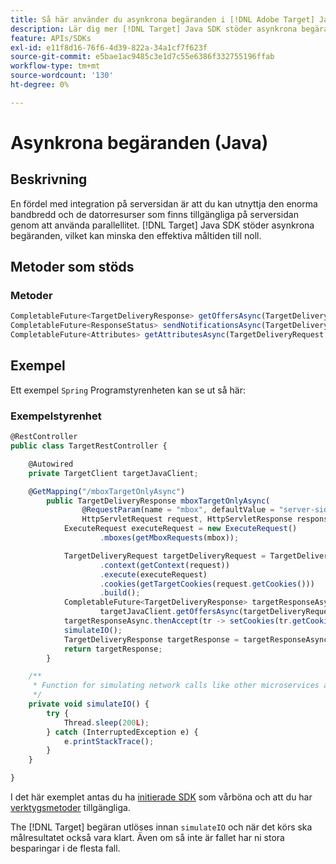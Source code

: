 ```yaml
---
title: Så här använder du asynkrona begäranden i [!DNL Adobe Target] Java SDK
description: Lär dig mer [!DNL Target] Java SDK stöder asynkrona begäranden, vilket kan minska den effektiva måltiden till noll.
feature: APIs/SDKs
exl-id: e11f8d16-76f6-4d39-822a-34a1cf7f623f
source-git-commit: e5bae1ac9485c3e1d7c55e6386f332755196ffab
workflow-type: tm+mt
source-wordcount: '130'
ht-degree: 0%

---
```


# Asynkrona begäranden (Java)

## Beskrivning

En fördel med integration på serversidan är att du kan utnyttja den enorma bandbredd och de datorresurser som finns tillgängliga på serversidan genom att använda parallellitet. [!DNL Target] Java SDK stöder asynkrona begäranden, vilket kan minska den effektiva måltiden till noll.

## Metoder som stöds

### Metoder

```javascript {line-numbers="true"}
CompletableFuture<TargetDeliveryResponse> getOffersAsync(TargetDeliveryRequest request);
CompletableFuture<ResponseStatus> sendNotificationsAsync(TargetDeliveryRequest request);
CompletableFuture<Attributes> getAttributesAsync(TargetDeliveryRequest targetRequest, String ...mboxes);
```

## Exempel

Ett exempel `Spring` Programstyrenheten kan se ut så här:

### Exempelstyrenhet

```javascript {line-numbers="true"}
@RestController
public class TargetRestController {

    @Autowired
    private TargetClient targetJavaClient;

    @GetMapping("/mboxTargetOnlyAsync")
        public TargetDeliveryResponse mboxTargetOnlyAsync(
                @RequestParam(name = "mbox", defaultValue = "server-side-mbox") String mbox,
                HttpServletRequest request, HttpServletResponse response) {
            ExecuteRequest executeRequest = new ExecuteRequest()
                    .mboxes(getMboxRequests(mbox));

            TargetDeliveryRequest targetDeliveryRequest = TargetDeliveryRequest.builder()
                    .context(getContext(request))
                    .execute(executeRequest)
                    .cookies(getTargetCookies(request.getCookies()))
                    .build();
            CompletableFuture<TargetDeliveryResponse> targetResponseAsync =
                    targetJavaClient.getOffersAsync(targetDeliveryRequest);
            targetResponseAsync.thenAccept(tr -> setCookies(tr.getCookies(), response));
            simulateIO();
            TargetDeliveryResponse targetResponse = targetResponseAsync.join();
            return targetResponse;
        }

    /**
     * Function for simulating network calls like other microservices and database calls
     */
    private void simulateIO() {
        try {
            Thread.sleep(200L);
        } catch (InterruptedException e) {
            e.printStackTrace();
        }
    }

}
```

I det här exemplet antas du ha [initierade SDK](initialize-sdk.md) som vårböna och att du har [verktygsmetoder](utility-methods.md) tillgängliga.

The [!DNL Target] begäran utlöses innan `simulateIO` och när det körs ska målresultatet också vara klart. Även om så inte är fallet har ni stora besparingar i de flesta fall.

